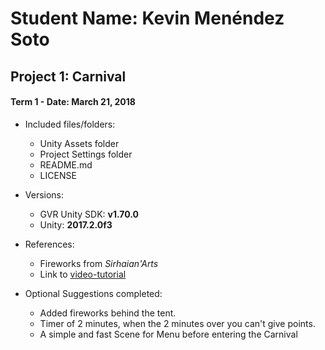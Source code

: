 # Student Name: Kevin Menéndez Soto
## Project 1: Carnival
#### Term 1 - Date: March 21, 2018

- Included files/folders:
	- Unity Assets folder
	- Project Settings folder
	- README.md
	- LICENSE

- Versions:
	- GVR Unity SDK: **v1.70.0**
	- Unity: **2017.2.0f3**


- References:
	- Fireworks from *Sirhaian'Arts*
	- Link to [video-tutorial](https://www.youtube.com/watch?v=zj4Iaq-KrkE&t=6s)
 
- Optional Suggestions completed:
	- Added fireworks behind the tent.
	- Timer of 2 minutes, when the 2 minutes over you can't give points.
	- A simple and fast Scene for Menu before entering the Carnival